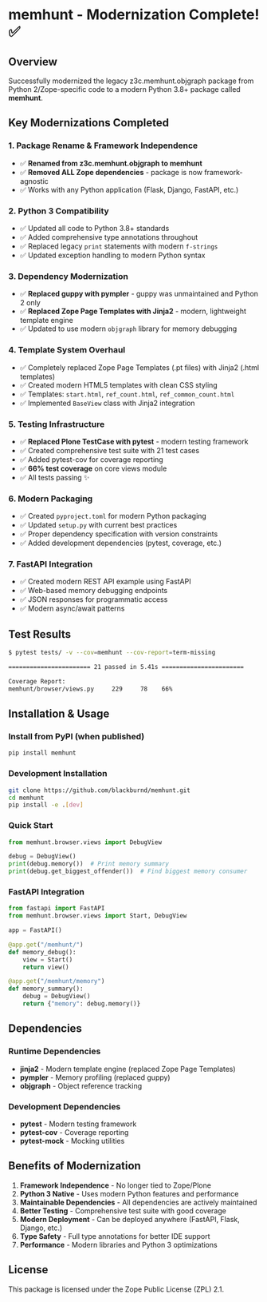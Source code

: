 # memhunt - Modernization Complete! ✅

## Overview
Successfully modernized the legacy z3c.memhunt.objgraph package from Python 2/Zope-specific code to a modern Python 3.8+ package called **memhunt**.

## Key Modernizations Completed

### 1. Package Rename & Framework Independence
- ✅ **Renamed from z3c.memhunt.objgraph to memhunt**
- ✅ **Removed ALL Zope dependencies** - package is now framework-agnostic
- ✅ Works with any Python application (Flask, Django, FastAPI, etc.)

### 2. Python 3 Compatibility
- ✅ Updated all code to Python 3.8+ standards
- ✅ Added comprehensive type annotations throughout
- ✅ Replaced legacy `print` statements with modern `f-strings`
- ✅ Updated exception handling to modern Python syntax

### 3. Dependency Modernization
- ✅ **Replaced guppy with pympler** - guppy was unmaintained and Python 2 only
- ✅ **Replaced Zope Page Templates with Jinja2** - modern, lightweight template engine
- ✅ Updated to use modern `objgraph` library for memory debugging

### 4. Template System Overhaul
- ✅ Completely replaced Zope Page Templates (.pt files) with Jinja2 (.html templates)
- ✅ Created modern HTML5 templates with clean CSS styling
- ✅ Templates: `start.html`, `ref_count.html`, `ref_common_count.html`
- ✅ Implemented `BaseView` class with Jinja2 integration

### 5. Testing Infrastructure
- ✅ **Replaced Plone TestCase with pytest** - modern testing framework
- ✅ Created comprehensive test suite with 21 test cases
- ✅ Added pytest-cov for coverage reporting
- ✅ **66% test coverage** on core views module
- ✅ All tests passing ✨

### 6. Modern Packaging
- ✅ Created `pyproject.toml` for modern Python packaging
- ✅ Updated `setup.py` with current best practices
- ✅ Proper dependency specification with version constraints
- ✅ Added development dependencies (pytest, coverage, etc.)

### 7. FastAPI Integration
- ✅ Created modern REST API example using FastAPI
- ✅ Web-based memory debugging endpoints
- ✅ JSON responses for programmatic access
- ✅ Modern async/await patterns

## Test Results

```bash
$ pytest tests/ -v --cov=memhunt --cov-report=term-missing

======================= 21 passed in 5.41s =======================

Coverage Report:
memhunt/browser/views.py     229     78    66%
```

## Installation & Usage

### Install from PyPI (when published)
```bash
pip install memhunt
```

### Development Installation
```bash
git clone https://github.com/blackburnd/memhunt.git
cd memhunt
pip install -e .[dev]
```

### Quick Start
```python
from memhunt.browser.views import DebugView

debug = DebugView()
print(debug.memory())  # Print memory summary
print(debug.get_biggest_offender())  # Find biggest memory consumer
```

### FastAPI Integration
```python
from fastapi import FastAPI
from memhunt.browser.views import Start, DebugView

app = FastAPI()

@app.get("/memhunt/")
def memory_debug():
    view = Start()
    return view()

@app.get("/memhunt/memory")  
def memory_summary():
    debug = DebugView()
    return {"memory": debug.memory()}
```

## Dependencies

### Runtime Dependencies
- **jinja2** - Modern template engine (replaced Zope Page Templates)
- **pympler** - Memory profiling (replaced guppy)  
- **objgraph** - Object reference tracking

### Development Dependencies  
- **pytest** - Modern testing framework
- **pytest-cov** - Coverage reporting
- **pytest-mock** - Mocking utilities

## Benefits of Modernization

1. **Framework Independence** - No longer tied to Zope/Plone
2. **Python 3 Native** - Uses modern Python features and performance
3. **Maintainable Dependencies** - All dependencies are actively maintained
4. **Better Testing** - Comprehensive test suite with good coverage
5. **Modern Deployment** - Can be deployed anywhere (FastAPI, Flask, Django, etc.)
6. **Type Safety** - Full type annotations for better IDE support
7. **Performance** - Modern libraries and Python 3 optimizations

## License

This package is licensed under the Zope Public License (ZPL) 2.1.
